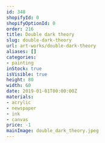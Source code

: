 ```yaml
---
id: 348
shopifyId: 0
shopifyOptionId: 0
order: 216
title: Double dark theory
slug: double-dark-theory
url: art-works/double-dark-theory
aliases: []
categories:
- painting
inStock: true
isVisible: true
height: 80
width: 60
date: 2019-01-01T00:00:00Z
materials:
- acrylic
- newspaper
- ink
- canvas
price: -1
mainImage: double_dark_theory.jpeg
---
```

